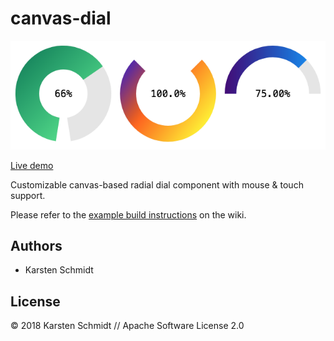 # canvas-dial

![screenshot](https://raw.githubusercontent.com/thi-ng/umbrella/develop/assets/examples/canvas-dial.png)

[Live demo](http://demo.thi.ng/umbrella/canvas-dial/)

Customizable canvas-based radial dial component with mouse & touch
support.

Please refer to the [example build
instructions](https://github.com/thi-ng/umbrella/wiki/Example-build-instructions)
on the wiki.

## Authors

- Karsten Schmidt

## License

&copy; 2018 Karsten Schmidt // Apache Software License 2.0
